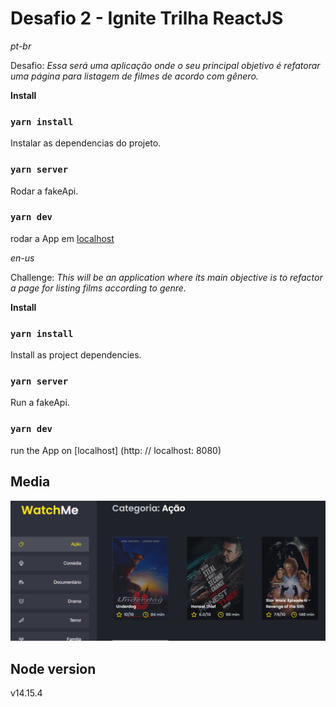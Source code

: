 # Desafio 2 - Ignite Trilha ReactJS

_pt-br_

Desafio: _Essa será uma aplicação onde o seu principal objetivo é refatorar uma página para listagem de filmes de acordo com gênero._

**Install**

### `yarn install`

Instalar as dependencias do projeto.

### `yarn server`

Rodar a fakeApi.

### `yarn dev`

rodar a App em [localhost](http://localhost:8080)

_en-us_

Challenge: _This will be an application where its main objective is to refactor a page for listing films according to genre._

**Install**

### `yarn install`

Install as project dependencies.

### `yarn server`

Run a fakeApi.

### `yarn dev`

run the App on [localhost] (http: // localhost: 8080)

## Media

[![Watch the video](./GitMedia/home.PNG)](./GitMedia/movieChallenger.gif)

## Node version

v14.15.4

